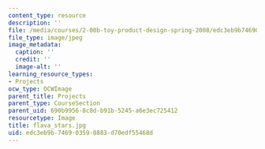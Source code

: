 ```yaml
---
content_type: resource
description: ''
file: /media/courses/2-00b-toy-product-design-spring-2008/edc3eb9b746903590883d70edf55468d_flava_stars.jpg
file_type: image/jpeg
image_metadata:
  caption: ''
  credit: ''
  image-alt: ''
learning_resource_types:
- Projects
ocw_type: OCWImage
parent_title: Projects
parent_type: CourseSection
parent_uid: 690b9956-8c8d-b91b-5245-a6e3ec725412
resourcetype: Image
title: flava_stars.jpg
uid: edc3eb9b-7469-0359-0883-d70edf55468d
---
```

